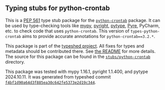 ## Typing stubs for python-crontab

This is a [PEP 561](https://peps.python.org/pep-0561/)
type stub package for the [`python-crontab`](https://gitlab.com/doctormo/python-crontab) package.
It can be used by type-checking tools like
[mypy](https://github.com/python/mypy/),
[pyright](https://github.com/microsoft/pyright),
[pytype](https://github.com/google/pytype/),
[Pyre](https://pyre-check.org/),
PyCharm, etc. to check code that uses `python-crontab`. This version of
`types-python-crontab` aims to provide accurate annotations for
`python-crontab==3.2.*`.

This package is part of the [typeshed project](https://github.com/python/typeshed).
All fixes for types and metadata should be contributed there.
See [the README](https://github.com/python/typeshed/blob/main/README.md)
for more details. The source for this package can be found in the
[`stubs/python-crontab`](https://github.com/python/typeshed/tree/main/stubs/python-crontab)
directory.

This package was tested with
mypy 1.16.1,
pyright 1.1.400,
and pytype 2024.10.11.
It was generated from typeshed commit
[`f4bf1d90a64d3f885ea30c642fe5373e2d19c344`](https://github.com/python/typeshed/commit/f4bf1d90a64d3f885ea30c642fe5373e2d19c344).